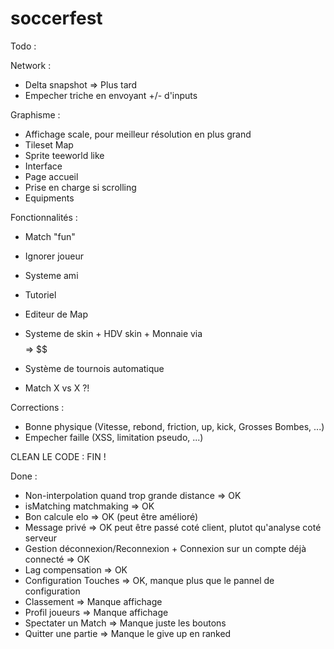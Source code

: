 # soccerfest 

Todo : 

Network :
- Delta snapshot => Plus tard
- Empecher triche en envoyant +/- d'inputs

Graphisme :
- Affichage scale, pour meilleur résolution en plus grand
- Tileset Map
- Sprite teeworld like
- Interface
- Page accueil
- Prise en charge si scrolling
- Equipments

Fonctionnalités : 
- Match "fun"


- Ignorer joueur
- Systeme ami
- Tutoriel
- Editeur de Map
- Systeme de skin + HDV skin + Monnaie via $$$$ => $$
- Système de tournois automatique
- Match X vs X ?!

Corrections : 
- Bonne physique (Vitesse, rebond, friction, up, kick, Grosses Bombes, ...)
- Empecher faille (XSS, limitation pseudo, ...)


CLEAN LE CODE : FIN !

Done :
- Non-interpolation quand trop grande distance => OK
- isMatching matchmaking => OK
- Bon calcule elo => OK (peut être amélioré)
- Message privé => OK peut être passé coté client, plutot qu'analyse coté serveur
- Gestion déconnexion/Reconnexion + Connexion sur un compte déjà connecté => OK
- Lag compensation => OK
- Configuration Touches => OK, manque plus que le pannel de configuration
- Classement => Manque affichage
- Profil joueurs => Manque affichage
- Spectater un Match => Manque juste les boutons
- Quitter une partie => Manque le give up en ranked


